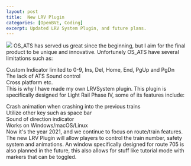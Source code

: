 ```yaml
---
layout: post
title:  New LRV Plugin
categories: [OpenBVE, Coding]
excerpt: Updated LRV System Plugin, and future plans.
---
```


<img src="https://i.imgur.com/RHA0pd7.jpg">  
OS_ATS has served us great since the beginning, but I aim for the final product to be unique and innovative.  
Unfortunely OS_ATS have several limitations such as:  

Custom Indicator limited to 0-9, Ins, Del, Home, End, PgUp and PgDn  
The lack of ATS Sound control  
Cross platform etc.  
This is why I have made my own LRVSystem plugin. This plugin is specifically designed for Light Rail Phase IV, some of its features include:  

Crash animation when crashing into the previous trains  
Utilize other key such as space bar  
Sound of direction indicator  
Works on Windows/macOS/Linux  
Now it's the year 2021, and we continue to focus on route/train features. The new LRV Plugin will allow players to control the train number, safety system and animations. An window specifically designed for route 705 is also planned in the future, this also allows for stuff like tutorial mode with markers that can be toggled.
